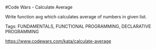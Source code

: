 #Code Wars - Calculate Average

Write function avg which calculates average of numbers in given list.

Tags: FUNDAMENTALS, FUNCTIONAL PROGRAMMING, DECLARATIVE PROGRAMMING

https://www.codewars.com/kata/calculate-average